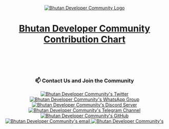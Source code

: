 <p align="center">
 <a target="_blank" href="https://www.devbt.org">
  <img src="https://devbt.org/assets/images/socials-cover.png" alt="Bhutan Developer Community Logo" />
 </a>
</p>

# <a href="https://www.devbt.org" target="_blank"> <p align="center">Bhutan Developer Community Contribution Chart</p> </a>
 
 <br/>
 
<!--  Don't write above this -->
<!-- Start Writing here -->



<!-- Dont write anything below this -->

<br/>

#
 
 ### <p align="center">📫 Contact Us and Join the Community </p>
 
<p align="center">
 <a href="https://twitter.com/btdevcommunity">
  <img src="https://img.shields.io/badge/Twitter-1DA1F2?style=for-the-badge&logo=twitter&logoColor=white" alt="Bhutan Developer Community's Twitter" />     
 </a>
 <a target="_blank" href="https://chat.whatsapp.com/ByKjpnV2ajsBiqG140WEI2">
  <img src="https://img.shields.io/badge/whatsapp-25D366?style=for-the-badge&logo=WhatsApp&logoColor=white" alt="Bhutan Developer Community's WhatsApp Group" />     
 </a>
 <a target="_blank" href="https://discord.gg/kfG4Z9qBEb">
  <img src="https://img.shields.io/badge/discord-7289DA?style=for-the-badge&logo=Discord&logoColor=white" alt="Bhutan Developer Community's Discord Server" />     
 </a>
 <a href="https://t.me/+0WfVhQysyQFiOTg1">
  <img src="https://img.shields.io/badge/Telegram-229ED9?style=for-the-badge&logo=telegram&logoColor=white" alt="Bhutan Developer Community's Telegram Channel" />   
 </a>
 <a target="_blank" href="https://github.com/BTDeveloperCommunity">
  <img src="https://img.shields.io/badge/GitHub-171515?style=for-the-badge&logo=github&logoColor=white" alt="Bhutan Developer Community's GitHub" />     
 </a>
 <a target="_blank" href="mailto:btdevelopercommunity@gmail.com">
  <img src="https://img.shields.io/badge/email-3357C0?style=for-the-badge&logo=gmail&logoColor=white" alt="Bhutan Developer Community's email" />     
 </a>
 <a target="_blank" href="https://www.devbt.org">
  <img src="https://img.shields.io/badge/Website-1EBBEE?style=for-the-badge&logo=internetexplorer&logoColor=white" alt="Bhutan Developer Community's" />     
 </a>
</p>

